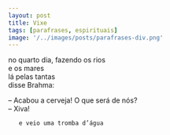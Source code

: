 ```yaml
---
layout: post
title: Vixe
tags: [parafrases, espirituais]
image: '/../images/posts/parafrases-div.png'
---
```


no quarto dia, fazendo os rios<br>
e os mares<br>
lá pelas tantas<br>
disse Brahma:<br>

– Acabou a cerveja! O que será de nós?<br>
– Xiva!

       e veio uma tromba d’água
